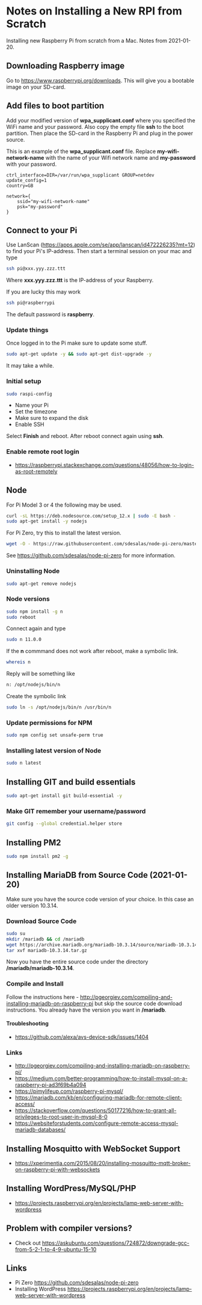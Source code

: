 # Notes on Installing a New RPI from Scratch

Installing new Raspberry Pi from scratch from a Mac. Notes from 2021-01-20.

## Downloading Raspberry image
Go to https://www.raspberrypi.org/downloads. This will give you a bootable image on your SD-card.

## Add files to boot partition
Add your modified version of **wpa_supplicant.conf** where you
specified the WiFi name and your password. Also copy the
empty file **ssh** to the boot partition. Then place the SD-card
in the Raspberry Pi and plug in the power source.

This is an example of the **wpa_supplicant.conf** file.
Replace **my-wifi-network-name** with the name of
your Wifi network name and **my-password** with your password.

```
ctrl_interface=DIR=/var/run/wpa_supplicant GROUP=netdev
update_config=1
country=GB

network={ 
	ssid="my-wifi-network-name"
	psk="my-password"
}
```
## Connect to your Pi

Use LanScan (https://apps.apple.com/se/app/lanscan/id472226235?mt=12) to find your Pi's IP-address.
Then start a terminal session on your mac and type

````bash
ssh pi@xxx.yyy.zzz.ttt
````
Where **xxx.yyy.zzz.ttt** is the IP-address of your Raspberry.

If you are lucky this may work
````bash
ssh pi@raspberrypi
````

The default password is **raspberry**.

### Update things
Once logged in to the Pi make sure to update some stuff.

````bash
sudo apt-get update -y && sudo apt-get dist-upgrade -y
````

It may take a while.

### Initial setup
````bash
sudo raspi-config
````

- Name your Pi
- Set the timezone
- Make sure to expand the disk
- Enable SSH

Select **Finish** and reboot. After reboot connect again using **ssh**.

### Enable remote root login
- https://raspberrypi.stackexchange.com/questions/48056/how-to-login-as-root-remotely


## Node

For Pi Model 3 or 4 the following may be used.

````bash
curl -sL https://deb.nodesource.com/setup_12.x | sudo -E bash -
sudo apt-get install -y nodejs
````

For Pi Zero, try this to install the latest version.

````bash
wget -O - https://raw.githubusercontent.com/sdesalas/node-pi-zero/master/install-node-v.lts.sh | sudo bash
````

See https://github.com/sdesalas/node-pi-zero for more information.

### Uninstalling Node
````bash
sudo apt-get remove nodejs
````

### Node versions
````bash
sudo npm install -g n
sudo reboot
````

Connect again and type

````bash
sudo n 11.0.0
````

If the **n** commmand does not work after reboot, make a symbolic link.

````bash
whereis n
````

Reply will be something like 

````bash
n: /opt/nodejs/bin/n
````

Create the symbolic link

````bash
sudo ln -s /opt/nodejs/bin/n /usr/bin/n
````

### Update permissions for NPM
````bash
sudo npm config set unsafe-perm true
````

### Installing latest version of Node
````bash
sudo n latest
````

## Installing GIT and build essentials
````bash
sudo apt-get install git build-essential -y
````

### Make GIT remember your username/password
````bash
git config --global credential.helper store
````

## Installing PM2
````bash
sudo npm install pm2 -g
````

## Installing MariaDB from Source Code (2021-01-20)

Make sure you have the source code version of your choice. 
In this case an older version 10.3.14.

### Download Source Code
````bash
sudo su
mkdir /mariadb && cd /mariadb
wget https://archive.mariadb.org/mariadb-10.3.14/source/mariadb-10.3.14.tar.gz
tar xvf mariadb-10.3.14.tar.gz
````
Now you have the entire source code under the directory **/mariadb/mariadb-10.3.14**.

### Compile and Install
Follow the instructions here - http://pgeorgiev.com/compiling-and-installing-mariadb-on-raspberry-pi
but skip the source code download instructions. You already have the version you want in **/mariadb**.

#### Troubleshooting
- https://github.com/alexa/avs-device-sdk/issues/1404

### Links
- http://pgeorgiev.com/compiling-and-installing-mariadb-on-raspberry-pi/
- https://medium.com/better-programming/how-to-install-mysql-on-a-raspberry-pi-ad3f69b4a094
- https://pimylifeup.com/raspberry-pi-mysql/
- https://mariadb.com/kb/en/configuring-mariadb-for-remote-client-access/
- https://stackoverflow.com/questions/50177216/how-to-grant-all-privileges-to-root-user-in-mysql-8-0
- https://websiteforstudents.com/configure-remote-access-mysql-mariadb-databases/


## Installing Mosquitto with WebSocket Support
- https://xperimentia.com/2015/08/20/installing-mosquitto-mqtt-broker-on-raspberry-pi-with-websockets

## Installing WordPress/MySQL/PHP
- https://projects.raspberrypi.org/en/projects/lamp-web-server-with-wordpress

## Problem with compiler versions?
- Check out https://askubuntu.com/questions/724872/downgrade-gcc-from-5-2-1-to-4-9-ubuntu-15-10

## Links
- Pi Zero https://github.com/sdesalas/node-pi-zero
- Installing WordPress https://projects.raspberrypi.org/en/projects/lamp-web-server-with-wordpress 
